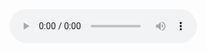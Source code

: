 <!DOCTYPE html>
<html lang="en">
<head>
    <meta charset="UTF-8">
    <meta name="viewport" content="width=device-width, initial-scale=1.0">
    <title>Audio Player</title>
</head>
<body>
    <audio controls autoplay>
        <source src="https://github.com/fnadbh/hfe/blob/main/hfe%20prototype.mp3" type="audio/mpeg">
        Your browser does not support the audio element.
    </audio>
</body>
</html>
